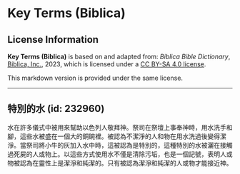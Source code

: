 # Key Terms (Biblica)

## License Information

**Key Terms (Biblica)** is based on and adapted from: _Biblica Bible Dictionary_, [Biblica, Inc.](https://www.biblica.com/), 2023, which is licensed under a [CC BY-SA 4.0 license](https://creativecommons.org/licenses/by-sa/4.0/legalcode.en).

This markdown version is provided under the same license.



--------------------------------

## 特別的水 (id: 232960)

水在許多儀式中被用來幫助以色列人敬拜神。祭司在祭壇上事奉神時，用水洗手和腳，這些水被盛在一個大的銅碗裡。被認為不潔淨的人和物在用水洗過後變得潔淨。當祭司將小牛的灰加入水中時，這被認為是特別的，這種特別的水被灑在接觸過死屍的人或物上。以這些方式使用水不僅是清除污垢，也是一個記號，表明人或物被認為在靈性上是潔淨和純潔的。只有被認為潔淨和純潔的人或物才能接近神。



